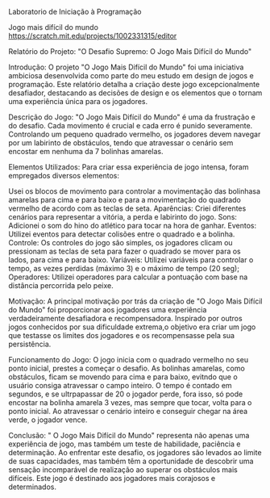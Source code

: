 Laboratorio de Iniciação à Programação

Jogo mais difícil do mundo 
https://scratch.mit.edu/projects/1002331315/editor

Relatório do Projeto: "O Desafio Supremo: O Jogo Mais Difícil do Mundo"

Introdução:
O projeto "O Jogo Mais Difícil do Mundo" foi uma iniciativa ambiciosa desenvolvida como parte do meu estudo em design de jogos e programação. Este relatório detalha a criação deste jogo excepcionalmente desafiador, destacando as decisões de design e os elementos que o tornam uma experiência única para os jogadores.

Descrição do Jogo:
"O Jogo Mais Difícil do Mundo" é uma da frustração e do desafio. Cada movimento é crucial e cada erro é punido severamente. Controlando um pequeno quadrado vermelho, os jogadores devem navegar por um labirinto de obstáculos, tendo que atravessar o cenário sem encostar em nenhuma da 7 bolinhas amarelas.

Elementos Utilizados:
Para criar essa experiência de jogo intensa, foram empregados diversos elementos:

Usei os blocos de movimento para controlar a movimentação das bolinhasa amarelas para cima e para baixo e para a movimentação do quadrado vermelho de acordo com as teclas de seta. 
Aparências: Criei diferentes cenários para representar a vitória, a perda e  labirinto do jogo. 
Sons: Adicionei o som do hino do atlético para tocar na hora de ganhar.
Eventos: Utilizei eventos para detectar colisões entre o quadrado e a bolinha. Controle: Os controles do jogo são simples, os jogadores clicam ou pressionam as teclas de seta para fazer o quadrado se mover para os lados, para cima e para baixo. 
Variáveis: Utilizei variáveis para controlar o tempo, as vezes perdidas (máximo 3) e o máximo de tempo (20 seg); 
Operadores: Utilizei operadores para calcular a pontuação com base na distância percorrida pelo peixe.

Motivação:
A principal motivação por trás da criação de "O Jogo Mais Difícil do Mundo" foi proporcionar aos jogadores uma experiência verdadeiramente desafiadora e recompensadora. Inspirado por outros jogos conhecidos por sua dificuldade extrema,o objetivo era criar um jogo que testasse os limites dos jogadores e os recompensasse pela sua persistência.

Funcionamento do Jogo:
O jogo inicia com o quadrado vermelho no seu ponto inicial, prestes a começar o desafio. As bolinhas amarelas, como obstáculos, ficam se movendo para cima e para baixo, evitndo que o usuário consiga atravessar o campo inteiro. O tempo é contado em segundos, e se ultrpapassar de 20 o jogador perde, fora isso, só pode encostar na bolinha amarela 3 vezes, mas sempre que tocar, volta para o ponto inicial. Ao atravessar o cenário inteiro e conseguir chegar na área verde, o jogador vence.


Conclusão:
" O Jogo Mais Difícil do Mundo" representa não apenas uma experiência de jogo, mas também um teste de habilidade, paciência e determinação. Ao enfrentar este desafio, os jogadores são levados ao limite de suas capacidades, mas também têm a oportunidade de descobrir uma sensação incomparável de realização ao superar os obstáculos mais difíceis. Este jogo é destinado aos jogadores mais corajosos e determinados.
